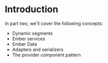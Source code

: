 # Introduction

In part two, we'll cover the following concepts:

- Dynamic segments
- Ember services
- Ember Data
- Adapters and serializers
- The provider component pattern